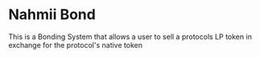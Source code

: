 # Nahmii Bond 

This is a Bonding System that allows a user to sell a protocols LP token in exchange for the protocol's native token 
